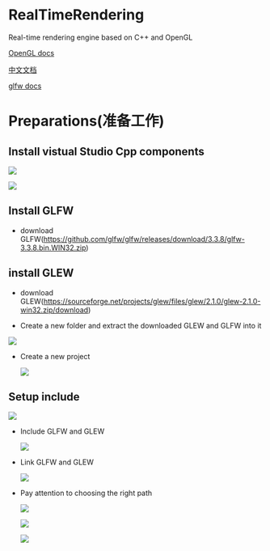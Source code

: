# RealTimeRendering

Real-time rendering engine based on C++ and OpenGL

[OpenGL docs](https://learnopengl.com)

[中文文档](https://learnopengl-cn.github.io/intro/)

[glfw docs](https://www.glfw.org/docs/latest/index.html)

# Preparations(准备工作)

## Install vistual Studio Cpp components

![](pic/install_component.png)

![](pic/intsall_component_cpp.png)

## Install GLFW

- download GLFW(https://github.com/glfw/glfw/releases/download/3.3.8/glfw-3.3.8.bin.WIN32.zip)

## install GLEW

- download GLEW(https://sourceforge.net/projects/glew/files/glew/2.1.0/glew-2.1.0-win32.zip/download)

- Create a new folder and extract the downloaded GLEW and GLFW into it

 ![](pic/extract_zip.png)

- Create a new project

  ![](pic/new_obj.png)

## Setup include

![](pic/setup_project.png)

- Include GLFW and GLEW
  
  ![](pic/set_up_project2.png)

- Link GLFW and GLEW
  
  ![](pic/set_up3.png)

- Pay attention to choosing the right path
  
  ![](pic/setup4.png)

  ![](pic/setup5.png)

  ![](pic/setup6.png)
